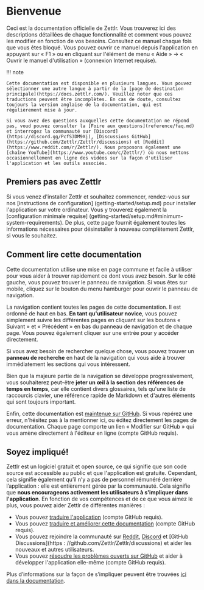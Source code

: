 # Bienvenue

Ceci est la documentation officielle de Zettlr. Vous trouverez ici des descriptions détaillées de chaque fonctionnalité et comment vous pouvez les modifier en fonction de vos besoins. Consultez ce manuel chaque fois que vous êtes bloqué. Vous pouvez ouvrir ce manuel depuis l'application en appuyant sur « F1 » ou en cliquant sur l'élément de menu « Aide » &rarr; « Ouvrir le manuel d'utilisation » (connexion Internet requise).

!!! note

    Cette documentation est disponible en plusieurs langues. Vous pouvez sélectionner une autre langue à partir de la [page de destination principale](https://docs.zettlr.com/). Veuillez noter que ces traductions peuvent être incomplètes. En cas de doute, consultez toujours la version anglaise de la documentation, qui est régulièrement mise à jour.

    Si vous avez des questions auxquelles cette documentation ne répond pas, voud pouvez consulter la [Foire aux questions](reference/faq.md) et interrogez la communauté sur [Discord](https://discord.gg/PcfS3DM9Xj), [Discussions GitHub](https://github.com/Zettlr/Zettlr/discussions) et [Reddit](https://www.reddit.com/r/Zettlr/). Nous proposons également une [chaîne YouTube](https://www.youtube.com/c/Zettlr/) où nous mettons occasionnellement en ligne des vidéos sur la façon d'utiliser l'application et les outils associés.

## Premiers pas avec Zettlr

Si vous venez d'installer Zettlr et souhaitez commencer, rendez-vous sur nos [instructions de configuration] (getting-started/setup.md) pour installer l'application sur votre ordinateur. Vous y trouverez également la [configuration minimale requise] (getting-started/setup.md#minimum-system-requirements). De plus, cette page fournit également toutes les informations nécessaires pour désinstaller à nouveau complètement Zettlr, si vous le souhaitez.

## Comment lire cette documentation

Cette documentation utilise une mise en page commune et facile à utiliser pour vous aider à trouver rapidement ce dont vous avez besoin. Sur le côté gauche, vous pouvez trouver le panneau de navigation. Si vous êtes sur mobile, cliquez sur le bouton du menu hamburger pour ouvrir le panneau de navigation.

La navigation contient toutes les pages de cette documentation. Il est ordonné de haut en bas. **En tant qu'utilisateur novice**, vous pouvez simplement suivre les différentes pages en cliquant sur les boutons « Suivant » et « Précédent » en bas du panneau de navigation et de chaque page. Vous pouvez également cliquer sur une entrée pour y accéder directement.

Si vous avez besoin de rechercher quelque chose, vous pouvez trouver un **panneau de recherche** en haut de la navigation qui vous aide à trouver immédiatement les sections qui vous intéressent.

Bien que la majeure partie de la navigation se développe progressivement, vous souhaiterez peut-être **jeter un œil à la section des références de temps en temps**, car elle contient divers glossaires, tels qu'une liste de raccourcis clavier, une référence rapide de Markdown et d'autres éléments qui sont toujours important.

Enfin, cette documentation est [maintenue sur GitHub](https://github.com/Zettlr/zettlr-docs). Si vous repérez une erreur, n'hésitez pas à la mentionner ici, ou éditez directement les pages de documentation. Chaque page comporte un lien « Modifier sur GitHub » qui vous amène directement à l'éditeur en ligne (compte GitHub requis).

## Soyez impliqué!

Zettlr est un logiciel gratuit et open source, ce qui signifie que son code source est accessible au public et que l'application est gratuite. Cependant, cela signifie également qu’il n’y a pas de personnel rémunéré derrière l’application : elle est entièrement gérée par la communauté. Cela signifie que **nous encourageons activement les utilisateurs à s'impliquer dans l'application**. En fonction de vos compétences et de ce que vous aimez le plus, vous pouvez aider Zettlr de différentes manières :

- Vous pouvez [traduire l'application](https://github.com/Zettlr/Zettlr/blob/develop/CONTRIBUTING.md#translation) (compte GitHub requis).
- Vous pouvez [traduire et améliorer cette documentation](https://github.com/Zettlr/zettlr-docs/) (compte GitHub requis).
- Vous pouvez rejoindre la communauté sur [Reddit](https://www.reddit.com/r/Zettlr/), [Discord](https://discord.gg/PcfS3DM9Xj) et [GitHub Discussions](https : //github.com/Zettlr/Zettlr/discussions) et aider les nouveaux et autres utilisateurs.
- Vous pouvez [résoudre les problèmes ouverts sur GitHub](https://github.com/Zettlr/Zettlr/issues) et aider à développer l'application elle-même (compte GitHub requis).

Plus d’informations sur la façon de s’impliquer peuvent être trouvées [ici dans la documentation](getting-started/get-involved.md).
